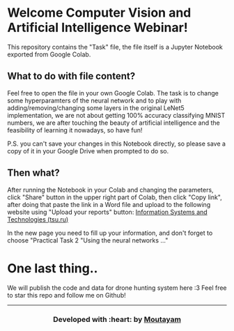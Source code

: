 # Welcome Computer Vision and Artificial Intelligence Webinar!
This repository contains the "Task" file, the file itself is a Jupyter Notebook exported from Google Colab.

## What to do with file content?
Feel free to open the file in your own Google Colab. The task is to change some hyperparamters of the neural network and to play with adding/removing/changing some layers in the original LeNet5 implementation, we are not about getting 100% accuracy classifying MNIST numbers, we are after touching the beauty of artificial intelligence and the feasibility of learning it nowadays, so have fun!

P.S. you can't save your changes in this Notebook directly, so please save a copy of it in your Google Drive when prompted to do so.

## Then what?
After running the Notebook in your Colab and changing the parameters, click "Share" button in the upper right part of Colab, then click "Copy link", after doing that paste the link in a Word file and upload to the following website using "Upload your reports" button:
[Information Systems and Technologies (tsu.ru)](https://fit.tsu.ru/robotics/)

In the new page you need to fill up your information, and don't forget to choose "Practical Task 2 "Using the neural networks ..."
# One last thing..
We will publish the code and data for drone hunting system here :3
Feel free to star this repo and follow me on Github!

---
<h3 align="center"><b>Developed with :heart: by <a href="https://github.com/moutayam">Moutayam</a>
